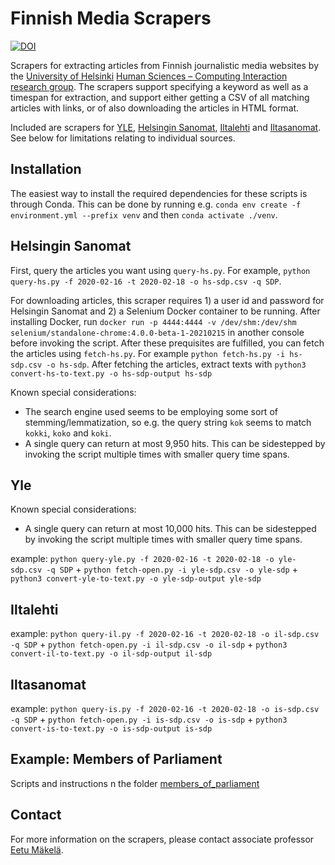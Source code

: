 # Finnish Media Scrapers

[![DOI](https://zenodo.org/badge/335605978.svg)](https://zenodo.org/badge/latestdoi/335605978)


Scrapers for extracting articles from Finnish journalistic media websites by the [University of Helsinki](https://www.helsinki.fi/) [Human Sciences – Computing Interaction research group](https://heldig.fi/hsci/). The scrapers support specifying a keyword as well as a timespan for extraction, and support either getting a CSV of all matching articles with links, or of also downloading the articles in HTML format.

Included are scrapers for [YLE](https://www.yle.fi/uutiset/), [Helsingin Sanomat](https://www.hs.fi/), [Iltalehti](https://www.iltalehti.fi/) and [Iltasanomat](https://www.is.fi/). See below for limitations relating to individual sources.

## Installation

The easiest way to install the required dependencies for these scripts is through Conda. This can be done by running e.g. `conda env create -f environment.yml --prefix venv` and then `conda activate ./venv`.

## Helsingin Sanomat

First, query the articles you want using `query-hs.py`. For example, `python query-hs.py -f 2020-02-16 -t 2020-02-18 -o hs-sdp.csv -q SDP`.

For downloading articles, this scraper requires 1) a user id and password for Helsingin Sanomat and 2) a Selenium Docker container to be running. After installing Docker, run `docker run -p 4444:4444 -v /dev/shm:/dev/shm selenium/standalone-chrome:4.0.0-beta-1-20210215` in another console before invoking the script. After these prequisites are fulfilled, you can fetch the articles using `fetch-hs.py`. For example `python fetch-hs.py -i hs-sdp.csv -o hs-sdp`. After fetching the articles, extract texts with `python3 convert-hs-to-text.py -o hs-sdp-output hs-sdp`

Known special considerations:

- The search engine used seems to be employing some sort of stemming/lemmatization, so e.g. the query string `kok` seems to match `kokki`, `koko` and `koki`.
- A single query can return at most 9,950 hits. This can be sidestepped by invoking the script multiple times with smaller query time spans.

## Yle

Known special considerations:

- A single query can return at most 10,000 hits. This can be sidestepped by invoking the script multiple times with smaller query time spans.

example: `python query-yle.py -f 2020-02-16 -t 2020-02-18 -o yle-sdp.csv -q SDP` + `python fetch-open.py -i yle-sdp.csv -o yle-sdp` + `python3 convert-yle-to-text.py -o yle-sdp-output yle-sdp` 

## Iltalehti

example: `python query-il.py -f 2020-02-16 -t 2020-02-18 -o il-sdp.csv -q SDP` + `python fetch-open.py -i il-sdp.csv -o il-sdp` + `python3 convert-il-to-text.py -o il-sdp-output il-sdp`

## Iltasanomat

example: `python query-is.py -f 2020-02-16 -t 2020-02-18 -o is-sdp.csv -q SDP` + `python fetch-open.py -i is-sdp.csv -o is-sdp` + `python3 convert-is-to-text.py -o is-sdp-output is-sdp`

## Example: Members of Parliament

Scripts and instructions n the folder [members_of_parliament](https://github.com/hsci-r/finnish-media-scraper/tree/master/members_of_parliament)

## Contact

For more information on the scrapers, please contact associate professor [Eetu Mäkelä](http://iki.fi/eetu.makela).
